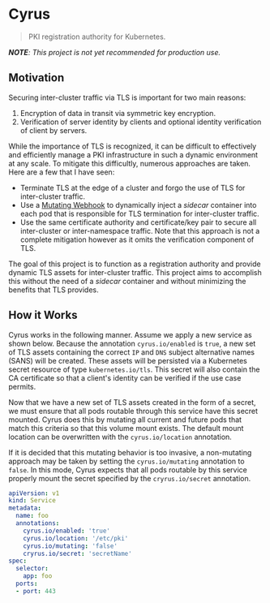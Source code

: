 # Cyrus

> PKI registration authority for Kubernetes.

_**NOTE**: This project is not yet recommended for production use._

## Motivation

Securing inter-cluster traffic via TLS is important for two main reasons:
1. Encryption of data in transit via symmetric key encryption.
2. Verification of server identity by clients and optional identity verification of client by servers.

While the importance of TLS is recognized, it can be difficult to effectively and efficiently manage a PKI infrastructure in such a dynamic environment at any scale. To mitigate this difficultly, numerous approaches are taken. Here are a few that I have seen:
* Terminate TLS at the edge of a cluster and forgo the use of TLS for inter-cluster traffic.
* Use a [Mutating Webhook](https://kubernetes.io/docs/admin/admission-controllers/#mutatingadmissionwebhook-beta-in-19) to dynamically inject a _sidecar_ container into each pod that is responsible for TLS termination for inter-cluster traffic.
* Use the same certificate authority and certificate/key pair to secure all inter-cluster or inter-namespace traffic. Note that this approach is not a complete mitigation however as it omits the verification component of TLS.

The goal of this project is to function as a registration authority and provide dynamic TLS assets for inter-cluster traffic. This project aims to accomplish this without the need of a _sidecar_ container and without minimizing the benefits that TLS provides.

## How it Works

Cyrus works in the following manner. Assume we apply a new service as shown below. Because the annotation `cyrus.io/enabled` is `true`, a new set of TLS assets containing the correct `IP` and `DNS` subject alternative names (SANS) will be created. These assets will be persisted via a Kubernetes secret resource of type `kubernetes.io/tls`. This secret will also contain the CA certificate so that a client's identity can be verified if the use case permits.

Now that we have a new set of TLS assets created in the form of a secret, we must ensure that all pods routable through this service have this secret mounted. Cyrus does this by mutating all current and future pods that match this criteria so that this volume mount exists. The default mount location can be overwritten with the `cyrus.io/location` annotation.

If it is decided that this mutating behavior is too invasive, a non-mutating approach may be taken by setting the `cyrus.io/mutating` annotation to `false`. In this mode, Cyrus expects that all pods routable by this service properly mount the secret specified by the `cryrus.io/secret` annotation.

```yaml
apiVersion: v1
kind: Service
metadata:
  name: foo
  annotations:
    cyrus.io/enabled: 'true'
    cyrus.io/location: '/etc/pki'
    cyrus.io/mutating: 'false'
    cryrus.io/secret: 'secretName'
spec:
  selector:
    app: foo
  ports:
  - port: 443
```
